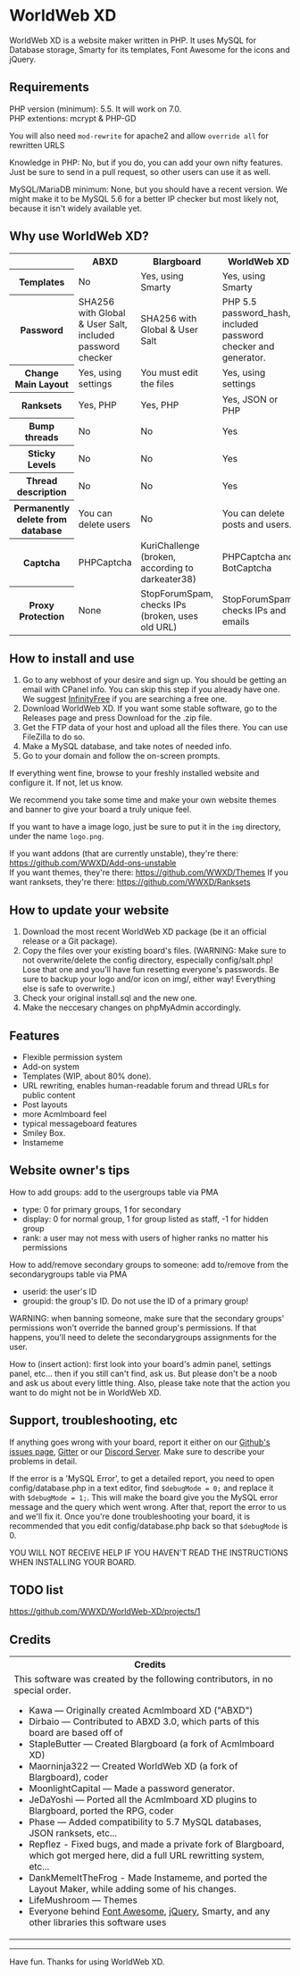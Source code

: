 # WorldWeb XD

WorldWeb XD is a website maker written in PHP. It uses MySQL for Database storage, Smarty for its templates, Font Awesome for the icons and jQuery.

## Requirements

PHP version (minimum): 5.5. It will work on 7.0.    
PHP extentions: mcrypt & PHP-GD

You will also need `mod-rewrite` for apache2 and allow `override all` for rewritten URLS

Knowledge in PHP: No, but if you do, you can add your own nifty features. Just be sure to send in a pull request, so other users can use it as well.

MySQL/MariaDB minimum: None, but you should have a recent version. We might make it to be MySQL 5.6 for a better IP checker but most likely not, because it isn't widely available yet.

## Why use WorldWeb XD?

<table>
<tr><th></th><th>ABXD</th><th>Blargboard</th><th>WorldWeb XD</th></tr>
<tr><th>Templates</th><td>No</td><td>Yes, using Smarty</td><td>Yes, using Smarty</td></tr>
<tr><th>Password</th>
	<td>SHA256 with Global & User Salt, included password checker</td>
	<td>SHA256 with Global & User Salt</td>
	<td>PHP 5.5 password_hash, included password checker and generator.</td>
</tr>
<tr><th>Change Main Layout</th><td>Yes, using settings</td><td>You must edit the files</td><td>Yes, using settings</td></tr>
<tr><th>Ranksets</th><td>Yes, PHP</td><td>Yes, PHP</td><td>Yes, JSON or PHP</td></tr>
<tr><th>Bump threads</th><td>No</td><td>No</td><td>Yes</td></tr>
<tr><th>Sticky Levels</th><td>No</td><td>No</td><td>Yes</td></tr>
<tr><th>Thread description</th><td>No</td><td>No</td><td>Yes</td></tr>
<tr><th>Permanently delete from database</th><td>You can delete users</td><td>No</td><td>You can delete posts and users.</td></tr>
<tr><th>Captcha</th><td>PHPCaptcha</td><td>KuriChallenge (broken, according to darkeater38)</td><td>PHPCaptcha and BotCaptcha</td></tr>
<tr><th>Proxy Protection</th><td>None</td><td>StopForumSpam, checks IPs (broken, uses old URL)</td><td>StopForumSpam, checks IPs and emails</td></tr>
</table>

## How to install and use

1. Go to any webhost of your desire and sign up. You should be getting an email with CPanel info. You can skip this step if you already have one. We suggest [InfinityFree](https://infinityfree.net/) if you are searching a free one.
2. Download WorldWeb XD. If you want some stable software, go to the Releases page and press Download for the .zip file.
3. Get the FTP data of your host and upload all the files there. You can use FileZilla to do so.
4. Make a MySQL database, and take notes of needed info.
5. Go to your domain and follow the on-screen prompts.

If everything went fine, browse to your freshly installed website and configure it. If not, let us know.

We recommend you take some time and make your own website themes and banner to give your board a truly unique feel.

If you want to have a image logo, just be sure to put it in the `img` directory, under the name `logo.png`.

If you want addons (that are currently unstable), they're there: https://github.com/WWXD/Add-ons-unstable     
If you want themes, they're there: https://github.com/WWXD/Themes
If you want ranksets, they're there: https://github.com/WWXD/Ranksets

## How to update your website

1. Download the most recent WorldWeb XD package (be it an official release or a Git package).
2. Copy the files over your existing board's files. (WARNING: Make sure to not overwrite/delete the config directory, especially config/salt.php! Lose that one and you'll have fun resetting everyone's passwords. Be sure to backup your logo and/or icon on img/, either way! Everything else is safe to overwrite.)
3. Check your original install.sql and the new one.
4. Make the neccesary changes on phpMyAdmin accordingly.

## Features

 * Flexible permission system
 * Add-on system
 * Templates (WIP, about 80% done).
 * URL rewriting, enables human-readable forum and thread URLs for public content
 * Post layouts
 * more Acmlmboard feel
 * typical messageboard features
 * Smiley Box.
 * Instameme

## Website owner's tips

How to add groups: add to the usergroups table via PMA
 * type: 0 for primary groups, 1 for secondary
 * display: 0 for normal group, 1 for group listed as staff, -1 for hidden group
 * rank: a user may not mess with users of higher ranks no matter his permissions

 
How to add/remove secondary groups to someone: add to/remove from the secondarygroups table via PMA
 * userid: the user's ID
 * groupid: the group's ID. Do not use the ID of a primary group!

WARNING: when banning someone, make sure that the secondary groups' permissions won't override the banned group's permissions. If that happens, you'll need to delete the secondarygroups assignments for the user.

How to (insert action): first look into your board's admin panel, settings panel, etc... then if you still can't find, ask us. But please don't be a noob and ask us about every little thing. Also, please take note that the action you want to do might not be in WorldWeb XD.

## Support, troubleshooting, etc

If anything goes wrong with your board, report it either on our [Github's issues page](https://github.com/WWXD/WorldWeb-XD/issues), [Gitter](https://gitter.im/WWXD/Lobby?utm_source=share-link&utm_medium=link&utm_campaign=share-link) or our [Discord Server](https://discord.gg/t52Tgvt). Make sure to describe your problems in detail.

If the error is a 'MySQL Error', to get a detailed report, you need to open config/database.php in a text editor, find `$debugMode = 0;` and replace it with `$debugMode = 1;`. 
This will make the board give you the MySQL error message and the query which went wrong. After that, report the error to us and we'll fix it. Once you're done troubleshooting your board, it is recommended that you edit config/database.php back so that `$debugMode` is 0.

YOU WILL NOT RECEIVE HELP IF YOU HAVEN'T READ THE INSTRUCTIONS WHEN INSTALLING YOUR BOARD.

## TODO list

https://github.com/WWXD/WorldWeb-XD/projects/1
 
## Credits

<table>
	<tr><th>Credits</th></tr>
	<tr><td>
		This software was created by the following contributors, in no special order.<br>
	<ul>
		<li>Kawa — Originally created Acmlmboard XD ("ABXD")</li>
		<li>Dirbaio — Contributed to ABXD 3.0, which parts of this board are based off of</li>
		<li>StapleButter — Created Blargboard (a fork of Acmlmboard XD)</li>
		<li>Maorninja322 — Created WorldWeb XD (a fork of Blargboard), coder</li>
		<li>MoonlightCapital — Made a password generator.</li>
		<li>JeDaYoshi — Ported all the Acmlmboard XD plugins to Blargboard, ported the RPG, coder</li>
		<li>Phase — Added compatibility to 5.7 MySQL databases, JSON ranksets, etc...</li>
		<li>Repflez - Fixed bugs, and made a private fork of Blargboard, which got merged here, did a full URL rewritting system, etc...</li>
		<li>DankMemeItTheFrog - Made Instameme, and ported the Layout Maker, while adding some of his changes.</li>
		<li>LifeMushroom — Themes</li>
		<li>Everyone behind <a href="https://fortawesome.github.io/Font-Awesome/">Font Awesome</a>, <a href="https://jquery.com/">jQuery</a>, Smarty, and any other libraries this software uses</li>
	</ul>
	</td></tr>
</table>

-------------------------------------------------------------------------------

Have fun. Thanks for using WorldWeb XD.
